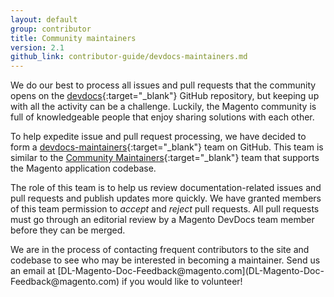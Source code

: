 ```yaml
---
layout: default
group: contributor
title: Community maintainers
version: 2.1
github_link: contributor-guide/devdocs-maintainers.md
---
```


We do our best to process all issues and pull requests that the community opens on the [devdocs](https://github.com/magento/devdocs){:target="_blank"} GitHub repository, but keeping up with all the activity can be a challenge. Luckily, the Magento community is full of knowledgeable people that enjoy sharing solutions with each other.

To help expedite issue and pull request processing, we have decided to form a [devdocs-maintainers](https://github.com/orgs/magento/teams/devdocs-maintainers/members){:target="\_blank"} team on GitHub. This team is similar to the [Community Maintainers](https://magento.com/magento-contributors#maintainers){:target="_blank"} team that supports the Magento application codebase.

The role of this team is to help us review documentation-related issues and pull requests and publish updates more quickly. We have granted members of this team permission to _accept_ and _reject_ pull requests. All pull requests must go through an editorial review by a Magento DevDocs team member before they can be merged.

<div class="bs-callout- bs-callout-info" markdown="1">
We are in the process of contacting frequent contributors to the site and codebase to see who may be interested in becoming a maintainer. Send us an email at [DL-Magento-Doc-Feedback@magento.com](DL-Magento-Doc-Feedback@magento.com) if you would like to volunteer!
</div>